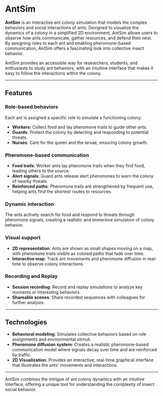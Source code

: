 # AntSim

**AntSim** is an interactive ant colony simulation that models the complex behaviors and social interactions of ants. Designed to visualize the dynamics of a colony in a simplified 2D environment, AntSim allows users to observe how ants communicate, gather resources, and defend their nest. By assigning roles to each ant and enabling pheromone-based communication, AntSim offers a fascinating look into collective insect behavior.

AntSim provides an accessible way for researchers, students, and enthusiasts to study ant behaviors, with an intuitive interface that makes it easy to follow the interactions within the colony.

---

## Features

### Role-based behaviors
Each ant is assigned a specific role to simulate a functioning colony:
- **Workers**: Collect food and lay pheromone trails to guide other ants.
- **Guards**: Protect the colony by detecting and responding to potential threats.
- **Nurses**: Care for the queen and the larvae, ensuring colony growth.

### Pheromone-based communication
- **Food trails**: Worker ants lay pheromone trails when they find food, leading others to the source.
- **Alert signals**: Guard ants release alert pheromones to warn the colony of nearby threats.
- **Reinforced paths**: Pheromone trails are strengthened by frequent use, helping ants find the shortest routes to resources.

### Dynamic interaction
The ants actively search for food and respond to threats through pheromone signals, creating a realistic and immersive simulation of colony behavior.

### Visual support
- **2D representation**: Ants are shown as small shapes moving on a map, with pheromone trails visible as colored paths that fade over time.
- **Interactive map**: Track ant movements and pheromone diffusion in real-time to observe colony interactions.

### Recording and Replay
- **Session recording**: Record and replay simulations to analyze key moments or interesting behaviors.
- **Shareable scenes**: Share recorded sequences with colleagues for further analysis.

---

## Technologies

- **Behavioral modeling**: Simulates collective behaviors based on role assignments and environmental stimuli.
- **Pheromone diffusion system**: Creates a realistic pheromone-based communication model where signals decay over time and are reinforced by traffic.
- **2D Visualization**: Provides an interactive, real-time graphical interface that illustrates the ants’ movements and interactions.

---

AntSim combines the intrigue of ant colony dynamics with an intuitive interface, offering a unique tool for understanding the complexity of insect social behavior.
